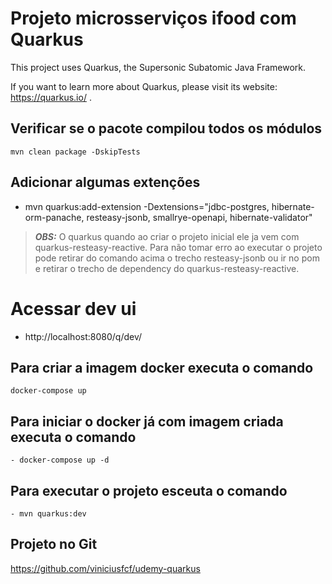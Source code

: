 # Projeto microsserviços  ifood com Quarkus
This project uses Quarkus, the Supersonic Subatomic Java Framework.

If you want to learn more about Quarkus, please visit its website: https://quarkus.io/ .

## Verificar se o pacote compilou todos os módulos
```shell script
mvn clean package -DskipTests
```

## Adicionar algumas extenções
- mvn quarkus:add-extension -Dextensions="jdbc-postgres, hibernate-orm-panache, resteasy-jsonb, smallrye-openapi, hibernate-validator"
> **_OBS:_** O quarkus quando ao criar o projeto inicial ele ja vem com quarkus-resteasy-reactive. Para não tomar erro ao executar o projeto
pode retirar do comando acima o trecho resteasy-jsonb ou ir no pom e retirar o trecho de dependency do quarkus-resteasy-reactive.

# Acessar dev ui
- http://localhost:8080/q/dev/

## Para criar a imagem docker executa o comando
```shell script
docker-compose up
```

## Para iniciar o docker já com imagem criada executa o comando
```shell script
- docker-compose up -d
```

## Para executar o projeto esceuta o comando
```shell script
- mvn quarkus:dev
```

## Projeto no Git
https://github.com/viniciusfcf/udemy-quarkus